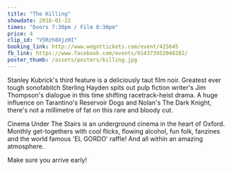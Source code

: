 ```yaml
---
title: "The Killing"
showdate: 2018-01-22
times: "Doors 7:30pm / Film 8:30pm"
price: 4
clip_id: "V5Rzh8XjzHI"
booking_link: http://www.wegottickets.com/event/425645
fb_link: https://www.facebook.com/events/914373952048282/
poster_thumb: /assets/posters/killing.jpg
---
```

Stanley Kubrick's third feature is a deliciously taut film noir. Greatest ever tough sonofabitch Sterling Hayden spits out pulp fiction writer's Jim Thompson's dialogue in this time shifting racetrack-heist drama. A huge influence on Tarantino's Reservoir Dogs and Nolan's The Dark Knight, there's not a millimetre of fat on this rare and bloody cut.

Cinema Under The Stairs is an underground cinema in the heart of Oxford. Monthly get-togethers with cool flicks, flowing alcohol, fun folk, fanzines and the world famous 'EL GORDO' raffle! And all within an amazing atmosphere. 

Make sure you arrive early!